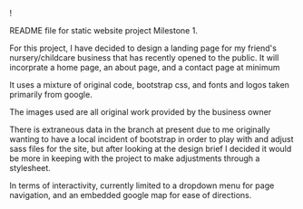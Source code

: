 !

README file for static website project Milestone 1.

For this project, I have decided to design a landing page for my friend's nursery/childcare business that has recently opened to the public. It will incorprate a home page, an about page, and a contact page at minimum
<!-- to be revisited -->
It uses a mixture of original code, bootstrap css, and fonts and logos taken primarily from google.

The images used are all original work provided by the business owner

There is extraneous data in the branch at present due to me originally wanting to have a local incident of bootstrap in order to play with and adjust sass files for the site, but after looking at the design brief I decided it would be more in keeping with the project to make adjustments through a stylesheet.
<!-- hopefully these will be removed before submission -->

In terms of interactivity, currently limited to a dropdown menu for page navigation, and an embedded google map for ease of directions.

<!-- continue with source attributions here -->
